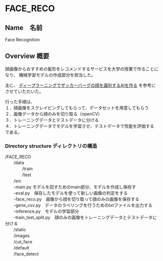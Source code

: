 # FACE_RECO

## Name　名前
Face Recognition

## Overview 概要
顔画像からおすすめの髪形をレコメンドするサービスを大学の授業で作ることになり、
機械学習モデルの作成部分を担当した。

主に、
 [ディープラーニングでザッカーバーグの顔を識別するAIを作る](https://qiita.com/AkiyoshiOkano/items/72f3e4ba9caf514460ee) 
を参考にさせていただいた。

行った手順は、  
１．顔画像をスクレイピングしてもらって、データセットを用意してもらう<br>
２．画像データから顔のみを切り取る（openCV）<br>
３．トレーニングデータとテストデータに分ける<br>
４．トレーニングデータでモデルを学習させ、テストデータで性能を評価する<br>
である。  


### Directory structure ディレクトリの構造
/FACE_RECO<br>
　　/data<br>
　　　　/train<br>
　　　　/test<br>
　　/src<br>
    　　-main.py モデルを回すためのmain部分、モデルを作成し保存す<br>
    　　-eval.py　保存したモデルを使って新しい画像の判定をする<br>
    　　-face_reco.py　画像から顔を切り取って顔のみの画像を保存する<br>
    　　-gene_csv.py　データのラベリングを行うためのtxtファイルを出力する<br>
    　　-inference.py　モデルの学習部分<br>
    　　-train_test_split.py　顔のみの画像をトレーニングデータとテストデータに分ける<br>
　　/static<br>
    　　/images<br>
      　　/cut_face<br>
      　　/default<br>
      　　/face_detect<br>
      
    







